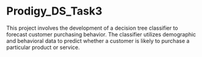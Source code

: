 # Prodigy_DS_Task3
This project involves the development of a decision tree classifier to forecast customer purchasing behavior. The classifier utilizes demographic and behavioral data to predict whether a customer is likely to purchase a particular product or service.

